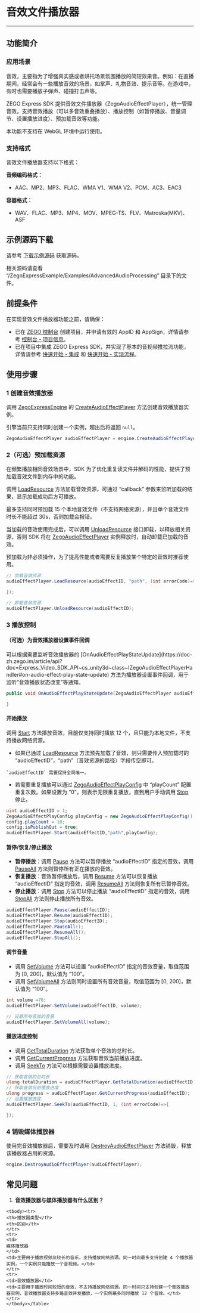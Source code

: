 # 音效文件播放器

- - -

## 功能简介

### 应用场景

音效，主要指为了增强真实感或者烘托场景氛围播放的简短效果音。例如：在直播期间，经常会有一些播放音效的场景，如掌声、礼物音效、提示音等。在游戏中，有时也需要播放子弹声、碰撞打击声等。

ZEGO Express SDK 提供音效文件播放器（ZegoAudioEffectPlayer），统一管理音效，支持音效播放（可以多音效重叠播放）、播放控制（如暂停播放、音量调节、设置播放进度）、预加载音效等功能。

<Warning title="注意">
本功能不支持在 WebGL 环境中运行使用。
</Warning>

### 支持格式

音效文件播放器支持以下格式：

**音频编码格式：**
- AAC、MP2、MP3、FLAC、WMA V1、WMA V2、PCM、AC3、EAC3

**容器格式：**
- WAV、FLAC、MP3、MP4、MOV、MPEG-TS、FLV、Matroska(MKV)、ASF

<Content />

## 示例源码下载

请参考 [下载示例源码](https://doc-zh.zego.im/article/3235) 获取源码。

相关源码请查看 “/ZegoExpressExample/Examples/AdvancedAudioProcessing” 目录下的文件。

## 前提条件

在实现音效文件播放器功能之前，请确保：

- 已在 [ZEGO 控制台](https://console.zego.im) 创建项目，并申请有效的 AppID 和 AppSign，详情请参考 [控制台 - 项目信息](/console/project-info)。
- 已在项目中集成 ZEGO Express SDK，并实现了基本的音视频推拉流功能，详情请参考 [快速开始 - 集成](https://doc-zh.zego.im/article/3234) 和 [快速开始 - 实现流程](https://doc-zh.zego.im/article/8620)。


## 使用步骤

### 1 创建音效播放器

调用 [ZegoExpressEngine](https://doc-zh.zego.im/article/api?doc=Express_Video_SDK_API~cs_unity3d~class~ZegoExpressEngine) 的 [CreateAudioEffectPlayer](https://doc-zh.zego.im/article/api?doc=Express_Video_SDK_API~cs_unity3d~class~ZegoExpressEngine#create-audio-effect-player) 方法创建音效播放器实例。

<Warning title="注意">


引擎当前只支持同时创建一个实例，超出后将返回 `null`。

</Warning>



```cs
ZegoAudioEffectPlayer audioEffectPlayer = engine.CreateAudioEffectPlayer();
```

### 2（可选）预加载资源

<Accordion title="预加载资源" defaultOpen="false">
在频繁播放相同音效场景中，SDK 为了优化重复读文件并解码的性能，提供了预加载音效文件到内存中的功能。

调用  [LoadResource](https://doc-zh.zego.im/article/api?doc=Express_Video_SDK_API~cs_unity3d~class~ZegoAudioEffectPlayer#load-resource) 方法加载音效资源，可通过 “callback” 参数来监听加载的结果，显示加载成功后方可播放。

<Note title="说明">


最多支持同时预加载 15 个本地音效文件（不支持网络资源），并且单个音效文件时长不能超过 30s，否则加载会报错。

</Note>



当加载的音效使用完成后，可以调用 [UnloadResource](https://doc-zh.zego.im/article/api?doc=Express_Video_SDK_API~cs_unity3d~class~ZegoAudioEffectPlayer#unload-resource) 接口卸载，以释放相关资源，否则 SDK 将在 [ZegoAudioEffectPlayer](https://doc-zh.zego.im/article/api?doc=Express_Video_SDK_API~cs_unity3d~class~ZegoAudioEffectPlayer) 实例释放时，自动卸载已加载的音效。

<Note title="说明">


预加载为非必须操作，为了提高性能或者需要反复播放某个特定的音效时推荐使用。

</Note>




```cs
// 加载音效资源
audioEffectPlayer.LoadResource(audioEffectID, "path", (int errorCode)=>{

});

// 卸载音效资源
audioEffectPlayer.UnloadResource(audioEffectID);
```
</Accordion>

### 3 播放控制

#### （可选）为音效播放器设置事件回调

<Accordion title="音效播放器事件回调设置" defaultOpen="false">
可以根据需要监听音效播放器的 [OnAudioEffectPlayStateUpdate](https://doc-zh.zego.im/article/api?doc=Express_Video_SDK_API~cs_unity3d~class~IZegoAudioEffectPlayerHandler#on-audio-effect-play-state-update) 方法为播放器设置事件回调，用于监听“音效播放状态改变”等通知。

```cs
public void OnAudioEffectPlayStateUpdate(ZegoAudioEffectPlayer audioEffectPlayer, uint audioEffectID, ZegoAudioEffectPlayState state, int errorCode) {

}
```
</Accordion>


#### 开始播放

调用 [Start](https://doc-zh.zego.im/article/api?doc=Express_Video_SDK_API~cs_unity3d~class~ZegoAudioEffectPlayer#start) 方法播放音效，目前仅支持同时播放 12 个，且只能为本地文件，不支持播放网络资源。

* 如果已通过 [LoadResource](https://doc-zh.zego.im/article/api?doc=Express_Video_SDK_API~cs_unity3d~class~ZegoAudioEffectPlayer#load-resource) 方法预先加载了音效，则只需要传入预加载时的 “audioEffectID”，“path”（音效资源的路径）字段传空即可。

<Warning title="注意">


    `audioEffectID` 需要保持全局唯一。

</Warning>



* 若需要重复播放可以通过 [ZegoAudioEffectPlayConfig](https://doc-zh.zego.im/article/api?doc=Express_Video_SDK_API~cs_unity3d~struct~ZegoAudioEffectPlayConfig) 中 “playCount” 配置重复次数。如果设置为 “0”，则表示无限重复播放，直到用户手动调用 [Stop](https://doc-zh.zego.im/article/api?doc=Express_Video_SDK_API~cs_unity3d~class~ZegoAudioEffectPlayer#stop) 停止。

```cs
uint audioEffectID = 1;
ZegoAudioEffectPlayConfig playConfig = new ZegoAudioEffectPlayConfig();
config.playCount = 10;
config.isPublishOut = true;
audioEffectPlayer.Start(audioEffectID,"path",playConfig);
```

#### 暂停/恢复/停止播放

- **暂停播放**：调用 [Pause](https://doc-zh.zego.im/article/api?doc=Express_Video_SDK_API~cs_unity3d~class~ZegoAudioEffectPlayer#pause) 方法可以暂停播放 “audioEffectID” 指定的音效，调用 [PauseAll](https://doc-zh.zego.im/article/api?doc=Express_Video_SDK_API~cs_unity3d~class~ZegoAudioEffectPlayer#pause-all) 方法则暂停所有正在播放的音效。
- **恢复播放**：音效暂停播放后，调用 [Resume](https://doc-zh.zego.im/article/api?doc=Express_Video_SDK_API~cs_unity3d~class~ZegoAudioEffectPlayer#resume) 方法可以恢复播放 “audioEffectID” 指定的音效，调用 [ResumeAll](https://doc-zh.zego.im/article/api?doc=Express_Video_SDK_API~cs_unity3d~class~ZegoAudioEffectPlayer#resume-all) 方法则恢复所有已暂停音效。
- **停止播放**：调用 [Stop](https://doc-zh.zego.im/article/api?doc=Express_Video_SDK_API~cs_unity3d~class~ZegoAudioEffectPlayer#stop) 方法可以停止播放 “audioEffectID” 指定的音效，调用 [StopAll](https://doc-zh.zego.im/article/api?doc=Express_Video_SDK_API~cs_unity3d~class~ZegoAudioEffectPlayer#stop-all) 方法则停止播放所有音效。

```cs
audioEffectPlayer.Pause(audioEffectID);
audioEffectPlayer.Resume(audioEffectID);
audioEffectPlayer.Stop(audioEffectID);
audioEffectPlayer.PauseAll();
audioEffectPlayer.ResumeAll();
audioEffectPlayer.StopAll();
```

#### 调节音量

- 调用 [SetVolume](https://doc-zh.zego.im/article/api?doc=Express_Video_SDK_API~cs_unity3d~class~ZegoAudioEffectPlayer#set-volume) 方法可以设置 “audioEffectID” 指定的音效音量，取值范围为 [0, 200]，默认值为 “100”。
- 调用 [SetVolumeAll](https://doc-zh.zego.im/article/api?doc=Express_Video_SDK_API~cs_unity3d~class~ZegoAudioEffectPlayer#set-volume-all) 方法则同时设置所有音效音量，取值范围为 [0, 200]，默认值为 “100”。

```cs
int volume =70;
audioEffectPlayer.SetVolume(audioEffectID, volume);

// 设置所有音效的音量
audioEffectPlayer.SetVolumeAll(volume);
```

#### 播放进度控制

- 调用 [GetTotalDuration](https://doc-zh.zego.im/article/api?doc=Express_Video_SDK_API~cs_unity3d~class~ZegoAudioEffectPlayer#get-total-duration) 方法获取单个音效的总时长。
- 调用 [GetCurrentProgress](https://doc-zh.zego.im/article/api?doc=Express_Video_SDK_API~cs_unity3d~class~ZegoAudioEffectPlayer#get-current-progress) 方法获取音效当前播放进度。
- 调用 [SeekTo](https://doc-zh.zego.im/article/api?doc=Express_Video_SDK_API~cs_unity3d~class~ZegoAudioEffectPlayer#seek-to) 方法可以根据需要设置播放进度。

```cs
// 获取音效的总时长
ulong totalDuration = audioEffectPlayer.GetTotalDuration(audioEffectID);
// 获取音效当前播放进度
ulong progress = audioEffectPlayer.GetCurrentProgress(audioEffectID);
// 设置播放进度
audioEffectPlayer.SeekTo(audioEffectID, 1, (int errorCode)=>{

});
```

### 4 销毁媒体播放器

使用完音效播放器后，需要及时调用 [DestroyAudioEffectPlayer](https://doc-zh.zego.im/article/api?doc=Express_Video_SDK_API~cs_unity3d~class~ZegoExpressEngine#destroy-audio-effect-player) 方法销毁，释放该播放器占用的资源。

```cs
engine.DestroyAudioEffectPlayer(audioEffectPlayer);
```

## 常见问题

1. **音效播放器与媒体播放器有什么区别？**

<table>

    <tbody><tr>
    <th>播放器类型</th>
    <th>区别</th>
    </tr>
    <tr>
    <td>
    媒体播放器
    </td>
    <td>主要用于播放视频及较长的音乐，支持播放网络资源。同一时间最多支持创建 4 个播放器实例，一个实例只能播放一个音视频。</td>
    </tr>
    <tr>
    <td>音效播放器</td>
    <td>主要用于播放时间较短的音效，不支持播放网络资源。同一时间只支持创建一个音效播放器实例，音效播放器支持多路音效并发播放，一个实例最多同时播放 12 个音效。</td>
    </tr>
    </tbody></table>
